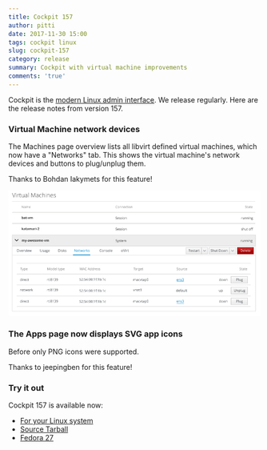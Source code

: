 ```yaml
---
title: Cockpit 157
author: pitti
date: 2017-11-30 15:00
tags: cockpit linux
slug: cockpit-157
category: release
summary: Cockpit with virtual machine improvements
comments: 'true'
---
```


Cockpit is the [modern Linux admin interface](https://cockpit-project.org/). We release regularly.
Here are the release notes from version 157.

### Virtual Machine network devices

The Machines page overview lists all libvirt defined virtual machines, which
now have a "Networks" tab. This shows the virtual machine's network devices and
buttons to plug/unplug them.

Thanks to Bohdan Iakymets for this feature!

![virtual machine networks](/images/machines-networks.png)

### The Apps page now displays SVG app icons

Before only PNG icons were supported.

Thanks to jeepingben for this feature!

### Try it out

Cockpit 157 is available now:

 * [For your Linux system](https://cockpit-project.org/running.html)
 * [Source Tarball](https://github.com/cockpit-project/cockpit/releases/tag/157)
 * [Fedora 27](https://bodhi.fedoraproject.org/updates/cockpit-157-1.fc27)
